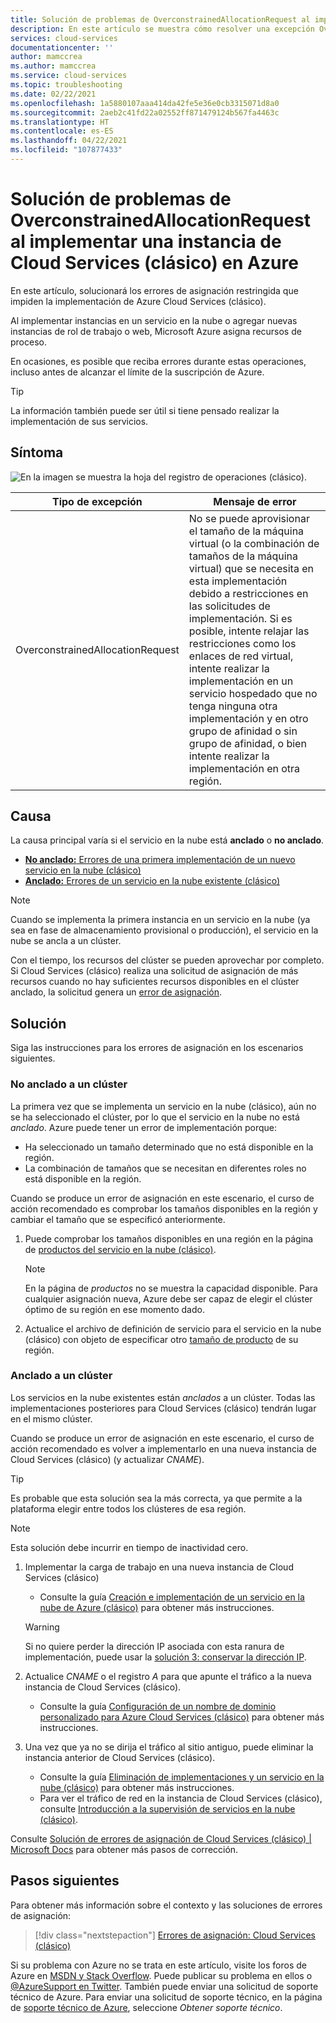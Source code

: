 ```yaml
---
title: Solución de problemas de OverconstrainedAllocationRequest al implementar una instancia de Cloud Services (clásico) en Azure | Microsoft Docs
description: En este artículo se muestra cómo resolver una excepción OverconstrainedAllocationRequest al implementar una instancia de Cloud Services (clásico) en Azure.
services: cloud-services
documentationcenter: ''
author: mamccrea
ms.author: mamccrea
ms.service: cloud-services
ms.topic: troubleshooting
ms.date: 02/22/2021
ms.openlocfilehash: 1a5880107aaa414da42fe5e36e0cb3315071d8a0
ms.sourcegitcommit: 2aeb2c41fd22a02552ff871479124b567fa4463c
ms.translationtype: HT
ms.contentlocale: es-ES
ms.lasthandoff: 04/22/2021
ms.locfileid: "107877433"
---
```

# <a name="troubleshoot-overconstrainedallocationrequest-when-deploying-cloud-services-classic-to-azure"></a>Solución de problemas de OverconstrainedAllocationRequest al implementar una instancia de Cloud Services (clásico) en Azure

En este artículo, solucionará los errores de asignación restringida que impiden la implementación de Azure Cloud Services (clásico).

Al implementar instancias en un servicio en la nube o agregar nuevas instancias de rol de trabajo o web, Microsoft Azure asigna recursos de proceso.

En ocasiones, es posible que reciba errores durante estas operaciones, incluso antes de alcanzar el límite de la suscripción de Azure.

> [!TIP]
> La información también puede ser útil si tiene pensado realizar la implementación de sus servicios.

## <a name="symptom"></a>Síntoma

![En la imagen se muestra la hoja del registro de operaciones (clásico).](./media/cloud-services-troubleshoot-overconstrained-allocation-failed/cloud-services-troubleshoot-allocation-logs.png)

|Tipo de excepción  |Mensaje de error  |
|---------|---------|
|OverconstrainedAllocationRequest |No se puede aprovisionar el tamaño de la máquina virtual (o la combinación de tamaños de la máquina virtual) que se necesita en esta implementación debido a restricciones en las solicitudes de implementación. Si es posible, intente relajar las restricciones como los enlaces de red virtual, intente realizar la implementación en un servicio hospedado que no tenga ninguna otra implementación y en otro grupo de afinidad o sin grupo de afinidad, o bien intente realizar la implementación en otra región.|

## <a name="cause"></a>Causa

La causa principal varía si el servicio en la nube está **anclado** o **no anclado**.

- [**No anclado:** Errores de una primera implementación de un nuevo servicio en la nube (clásico)](#not-pinned-to-a-cluster)
- [**Anclado:** Errores de un servicio en la nube existente (clásico)](#pinned-to-a-cluster)

> [!NOTE]
> Cuando se implementa la primera instancia en un servicio en la nube (ya sea en fase de almacenamiento provisional o producción), el servicio en la nube se ancla a un clúster.
>
> Con el tiempo, los recursos del clúster se pueden aprovechar por completo. Si Cloud Services (clásico) realiza una solicitud de asignación de más recursos cuando no hay suficientes recursos disponibles en el clúster anclado, la solicitud genera un [error de asignación](cloud-services-allocation-failures.md).

## <a name="solution"></a>Solución

Siga las instrucciones para los errores de asignación en los escenarios siguientes.

### <a name="not-pinned-to-a-cluster"></a>No anclado a un clúster

La primera vez que se implementa un servicio en la nube (clásico), aún no se ha seleccionado el clúster, por lo que el servicio en la nube no está *anclado*. Azure puede tener un error de implementación porque:

- Ha seleccionado un tamaño determinado que no está disponible en la región.
- La combinación de tamaños que se necesitan en diferentes roles no está disponible en la región.

Cuando se produce un error de asignación en este escenario, el curso de acción recomendado es comprobar los tamaños disponibles en la región y cambiar el tamaño que se especificó anteriormente.

1. Puede comprobar los tamaños disponibles en una región en la página de [productos del servicio en la nube (clásico)](https://azure.microsoft.com/global-infrastructure/services/?products=cloud-services).

    > [!NOTE]
    > En la página de *productos* no se muestra la capacidad disponible. Para cualquier asignación nueva, Azure debe ser capaz de elegir el clúster óptimo de su región en ese momento dado.

1. Actualice el archivo de definición de servicio para el servicio en la nube (clásico) con objeto de especificar otro [tamaño de producto](cloud-services-sizes-specs.md#configure-sizes-for-cloud-services) de su región.

### <a name="pinned-to-a-cluster"></a>Anclado a un clúster

Los servicios en la nube existentes están *anclados* a un clúster. Todas las implementaciones posteriores para Cloud Services (clásico) tendrán lugar en el mismo clúster.

Cuando se produce un error de asignación en este escenario, el curso de acción recomendado es volver a implementarlo en una nueva instancia de Cloud Services (clásico) (y actualizar *CNAME*).

> [!TIP]
> Es probable que esta solución sea la más correcta, ya que permite a la plataforma elegir entre todos los clústeres de esa región.

> [!NOTE]
> Esta solución debe incurrir en tiempo de inactividad cero.

1. Implementar la carga de trabajo en una nueva instancia de Cloud Services (clásico)
    - Consulte la guía [Creación e implementación de un servicio en la nube de Azure (clásico)](cloud-services-how-to-create-deploy-portal.md) para obtener más instrucciones.

    > [!WARNING]
    > Si no quiere perder la dirección IP asociada con esta ranura de implementación, puede usar la [solución 3: conservar la dirección IP](cloud-services-allocation-failures.md#solutions).

1. Actualice *CNAME* o el registro *A* para que apunte el tráfico a la nueva instancia de Cloud Services (clásico).
    - Consulte la guía [Configuración de un nombre de dominio personalizado para Azure Cloud Services (clásico)](cloud-services-custom-domain-name-portal.md#understand-cname-and-a-records) para obtener más instrucciones.

1. Una vez que ya no se dirija el tráfico al sitio antiguo, puede eliminar la instancia anterior de Cloud Services (clásico).
    - Consulte la guía [Eliminación de implementaciones y un servicio en la nube (clásico)](cloud-services-how-to-manage-portal.md#delete-deployments-and-a-cloud-service) para obtener más instrucciones.
    - Para ver el tráfico de red en la instancia de Cloud Services (clásico), consulte [Introducción a la supervisión de servicios en la nube (clásico)](cloud-services-how-to-monitor.md).

Consulte [Solución de errores de asignación de Cloud Services (clásico) | Microsoft Docs](cloud-services-allocation-failures.md#common-issues) para obtener más pasos de corrección.

## <a name="next-steps"></a>Pasos siguientes

Para obtener más información sobre el contexto y las soluciones de errores de asignación:

> [!div class="nextstepaction"]
> [Errores de asignación: Cloud Services (clásico)](cloud-services-allocation-failures.md)

Si su problema con Azure no se trata en este artículo, visite los foros de Azure en [MSDN y Stack Overflow](https://azure.microsoft.com/support/forums/). Puede publicar su problema en ellos o [@AzureSupport en Twitter](https://twitter.com/AzureSupport). También puede enviar una solicitud de soporte técnico de Azure. Para enviar una solicitud de soporte técnico, en la página de [soporte técnico de Azure](https://azure.microsoft.com/support/options/), seleccione *Obtener soporte técnico*.
